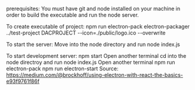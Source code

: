 prerequisites:
You must have git and node installed on your machine in order to build the executable and run the node server.

To create executable of project:
npm run electron-pack
electron-packager ../test-project DACPROJECT --icon=./public/logo.ico --overwrite

To start the server:
Move into the node directory and run
node index.js

To start development server:
npm start
Open another terminal
cd into the node directroy and run
node index.js
Open another terminal
npm run electron-pack
npm run electron-start
Source: https://medium.com/@brockhoff/using-electron-with-react-the-basics-e93f9761f86f
